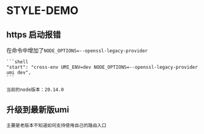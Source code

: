 # STYLE-DEMO

## https 启动报错

在命令中增加了`NODE_OPTIONS=--openssl-legacy-provider`

    ```shell
    "start": "cross-env UMI_ENV=dev NODE_OPTIONS=--openssl-legacy-provider umi dev",
    ```

    当前的node版本：20.14.0

## 升级到最新版umi

    主要是老版本不知道如何支持使用自己的路由入口
